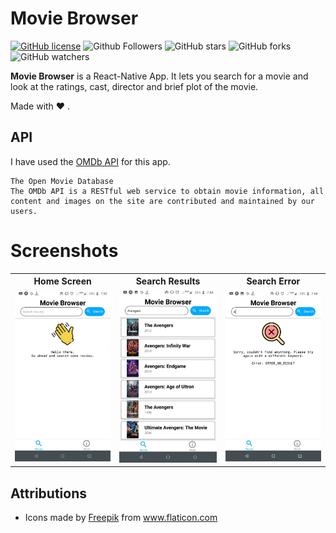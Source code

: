 # Movie Browser

[![GitHub license](https://img.shields.io/badge/License-MIT-blue.svg)](LICENSE)
![Github Followers](https://img.shields.io/github/followers/the-it-weirdo?label=Follow&style=social)
![GitHub stars](https://img.shields.io/github/stars/the-it-weirdo/MovieBrowser?style=social)
![GitHub forks](https://img.shields.io/github/forks/the-it-weirdo/MovieBrowser?style=social)
![GitHub watchers](https://img.shields.io/github/watchers/the-it-weirdo/MovieBrowser?style=social)

**Movie Browser** is a React-Native App. It lets you search for a movie and look at the ratings, cast, director and brief plot of the movie.

Made with :heart: .

## API
I have used the [OMDb API](http://www.omdbapi.com/) for this app.
```
The Open Movie Database
The OMDb API is a RESTful web service to obtain movie information, all content and images on the site are contributed and maintained by our users.
```

# Screenshots

<table style="width:100%">
  <tr>
    <th>Home Screen</th>
    <th>Search Results</th>
    <th>Search Error</th>
  </tr>
  <tr>
    <td><img src="git_resources/home_screen.jpeg"/></td>
    <td><img src="git_resources/search_result.jpeg"/></td>
    <td><img src="git_resources/error_screen.jpeg"/></td>
  </tr>
</table>

## Attributions

- Icons made by <a href="https://www.flaticon.com/authors/freepik" title="Freepik">Freepik</a> from <a href="https://www.flaticon.com/" title="Flaticon"> www.flaticon.com</a>

